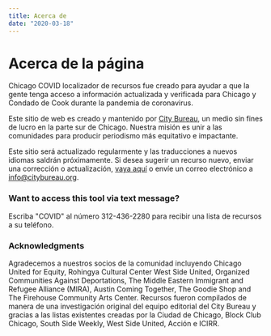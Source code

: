 ```yaml
---
title: Acerca de
date: "2020-03-18"
---
```


# Acerca de la página

Chicago COVID localizador de recursos fue creado para ayudar a que la gente tenga acceso a información actualizada y verificada para Chicago y Condado de Cook durante la pandemia de coronavirus.

Este sitio de web es creado y mantenido por [City Bureau](https://www.citybureau.org/), un medio sin fines de lucro en la parte sur de Chicago. Nuestra misión es unir a las comunidades para producir periodismo más equitativo e impactante.

Este sitio será actualizado regularmente y las traducciones a nuevos idiomas saldrán próximamente. Si desea sugerir un recurso nuevo, enviar una corrección o actualización, [vaya aquí](/es/suggest-resource/) o envíe un correo electrónico a [info@citybureau.org](mailto:info@citybureau.org).

### Want to access this tool via text message?

Escriba "COVID" al número 312-436-2280 para recibir una lista de recursos a su teléfono.

### Acknowledgments

Agradecemos a nuestros socios de la comunidad incluyendo Chicago United for Equity, Rohingya Cultural Center West Side United, Organized Communities Against Deportations, The Middle Eastern Immigrant and Refugee Alliance (MIRA), Austin Coming Together, The Goodie Shop and The Firehouse Community Arts Center. Recursos fueron compilados de manera de una investigación original del equipo editorial del City Bureau y gracias a las listas existentes creadas por la Ciudad de Chicago, Block Club Chicago, South Side Weekly, West Side United, Acción e ICIRR.
